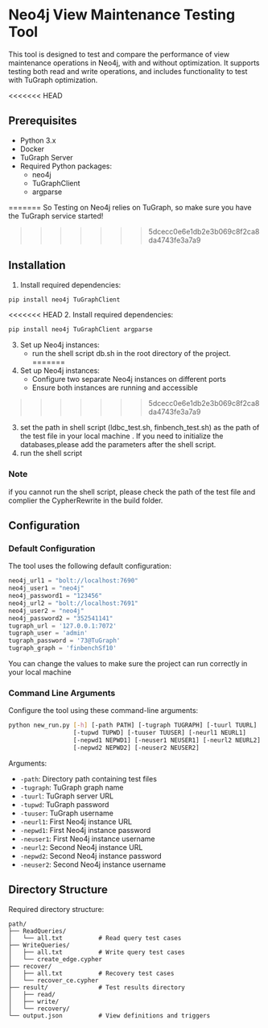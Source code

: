 # Neo4j View Maintenance Testing Tool

This tool is designed to test and compare the performance of view maintenance operations in Neo4j, with and without optimization. It supports testing both read and write operations, and includes functionality to test with TuGraph optimization.

<<<<<<< HEAD
## Prerequisites

- Python 3.x
- Docker
- TuGraph Server
- Required Python packages:
  - neo4j
  - TuGraphClient
  - argparse

=======
So Testing on Neo4j relies on TuGraph, so make sure you have the TuGraph service started!
>>>>>>> 5dcecc0e6e1db2e3b069c8f2ca8da4743fe3a7a9
## Installation
1. Install required dependencies:
```bash
pip install neo4j TuGraphClient
```

<<<<<<< HEAD
2. Install required dependencies:
```bash
pip install neo4j TuGraphClient argparse
```

3. Set up Neo4j instances:
   - run the shell script db.sh in the root directory of the project.
=======
2. Set up Neo4j instances:
   - Configure two separate Neo4j instances on different ports
   - Ensure both instances are running and accessible
>>>>>>> 5dcecc0e6e1db2e3b069c8f2ca8da4743fe3a7a9

3. set the path in shell script (ldbc_test.sh, finbench_test.sh) as the path of the test file in your local machine . If you need to initialize the databases,please add the parameters <true> after the shell script.
4. run the shell script 
### Note
if you cannot run the shell script, please check the path of the test file and complier the CypherRewrite in the build folder.
## Configuration

### Default Configuration
The tool uses the following default configuration:

```python
neo4j_url1 = "bolt://localhost:7690"
neo4j_user1 = "neo4j"
neo4j_password1 = "123456"
neo4j_url2 = "bolt://localhost:7691"
neo4j_user2 = "neo4j"
neo4j_password2 = "352541141"
tugraph_url = '127.0.0.1:7072'
tugraph_user = 'admin'
tugraph_password = '73@TuGraph'
tugraph_graph = 'finbenchSf10'
```
You can change the values to make sure the project can run correctly in your local machine 
### Command Line Arguments

Configure the tool using these command-line arguments:

```bash
python new_run.py [-h] [-path PATH] [-tugraph TUGRAPH] [-tuurl TUURL] 
                  [-tupwd TUPWD] [-tuuser TUUSER] [-neurl1 NEURL1] 
                  [-nepwd1 NEPWD1] [-neuser1 NEUSER1] [-neurl2 NEURL2] 
                  [-nepwd2 NEPWD2] [-neuser2 NEUSER2]
```

Arguments:
- `-path`: Directory path containing test files
- `-tugraph`: TuGraph graph name
- `-tuurl`: TuGraph server URL
- `-tupwd`: TuGraph password
- `-tuuser`: TuGraph username
- `-neurl1`: First Neo4j instance URL
- `-nepwd1`: First Neo4j instance password
- `-neuser1`: First Neo4j instance username
- `-neurl2`: Second Neo4j instance URL
- `-nepwd2`: Second Neo4j instance password
- `-neuser2`: Second Neo4j instance username

## Directory Structure

Required directory structure:
```
path/
├── ReadQueries/
│   └── all.txt          # Read query test cases
├── WriteQueries/
│   ├── all.txt          # Write query test cases
│   └── create_edge.cypher
├── recover/
│   ├── all.txt          # Recovery test cases
│   └── recover_ce.cypher
├── result/              # Test results directory
│   ├── read/
│   ├── write/
│   └── recovery/
└── output.json          # View definitions and triggers